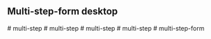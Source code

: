 ## Multi-step-form desktop
#   m u l t i - s t e p  
 #   m u l t i - s t e p  
 #   m u l t i - s t e p  
 #   m u l t i - s t e p  
 #   m u l t i - s t e p - f o r m  
 